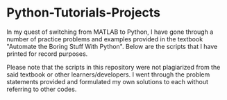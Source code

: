 # Python-Tutorials-Projects
In my quest of switching from MATLAB to Python, I have gone through a number of practice problems and examples provided in the textbook "Automate the Boring Stuff With Python". 
Below are the scripts that I have printed for record purposes.

Please note that the scripts in this repository were not plagiarized from the said textbook or other learners/developers. 
I went through the problem statements provided and formulated my own solutions to each without referring to other codes.
